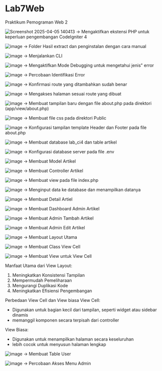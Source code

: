 # Lab7Web
Praktikum Pemograman Web 2

![Screenshot 2025-04-05 140413](https://github.com/user-attachments/assets/19adc134-d8b1-4812-8bec-8c582a2fd235)
-> Mengaktifkan ekstensi PHP untuk keperluan pengembangan CodeIgniter 4

![image](https://github.com/user-attachments/assets/6c8343e6-eb53-4488-b671-49121ee9d5c0)
-> Folder Hasil extract dan penginstalan dengan cara manual

![image](https://github.com/user-attachments/assets/e3894eab-0a64-4208-a3d3-348a784b2c0f)
-> Menjalankan CLI

![image](https://github.com/user-attachments/assets/6dc84c66-38df-4c6f-be8f-385a1e2ec6a5)
-> Mengaktifkan Mode Debugging untuk mengetahui jenis" error

![image](https://github.com/user-attachments/assets/662c340e-1d94-48fb-9fef-dc498b9909d9)
-> Percobaan Identifikasi Error

![image](https://github.com/user-attachments/assets/5a51a5cb-e919-4f62-baec-6f0207bb453a)
-> Konfirmasi route yang ditambahkan sudah benar

![image](https://github.com/user-attachments/assets/b0f44973-65c0-4e4a-af3c-2d4da6f8d923)
-> Mengakses halaman sesuai route yang dibuat

![image](https://github.com/user-attachments/assets/a49a308d-8636-4e79-8387-aa927aed5f2a)
-> Membuat tampilan baru dengan file about.php pada direktori (app/view/about.php)

![image](https://github.com/user-attachments/assets/22a51cd2-898b-4a92-934e-140631ebf49c)
-> Membuat file css pada direktori Public

![image](https://github.com/user-attachments/assets/e91fd2c5-afc4-4b30-9fa7-25fc5a62db4a)
-> Konfigurasi tampilan template Header dan Footer pada file about.php

![image](https://github.com/user-attachments/assets/ebd3b643-cb18-4c45-b708-80da7dbf7052)
-> Membuat database lab_ci4 dan table artikel

![image](https://github.com/user-attachments/assets/e0c474eb-2885-4dbd-9a43-88af476a2680)
-> Konfigurasi database server pada file .env

![image](https://github.com/user-attachments/assets/2f96666e-0137-44ff-94d8-5d08c60cbb5c)
-> Membuat Model Artikel


![image](https://github.com/user-attachments/assets/9e135fef-31f8-4fa0-82f6-b69d81834f2c)
-> Membuat Controller Artikel


![image](https://github.com/user-attachments/assets/c7c2322f-742b-4e4c-b776-ba39822152a2)
-> Membuat view pada file index.php


![image](https://github.com/user-attachments/assets/1b675f21-bc06-4377-bc23-ae5873995b07)
-> Menginput data ke database dan menampilkan datanya


![image](https://github.com/user-attachments/assets/53b77c3f-ad77-40f4-ba0f-6138ba4b865c)
-> Membuat Detail Artiel


![image](https://github.com/user-attachments/assets/3f9f93fe-cf33-45fd-bad6-3749832fd3d9)
-> Membuat Dashboard Admin Artikel


![image](https://github.com/user-attachments/assets/5a9fb430-7884-4dc9-bd03-bd672c3d422d)
-> Membuat Admin Tambah Artikel


![image](https://github.com/user-attachments/assets/2974ad08-209f-4d64-9a15-2bf9ec667d57)
-> Membuat Admin Edit Artikel

![image](https://github.com/user-attachments/assets/d06224fb-5a65-45a5-b23c-649135baf894)
-> Membuat Layout Utama

![image](https://github.com/user-attachments/assets/081f2532-974a-4cfa-a4b9-9637f400c87f)
-> Membuat Class View Cell

![image](https://github.com/user-attachments/assets/261c7938-6cb3-4d90-9b0a-0029fcb930a6)
-> Membuat View untuk View Cell

Manfaat Utama dari View Layout:
1. Meningkatkan Konsistensi Tampilan
2. Mempermudah Pemeliharaan
3. Mengurangi Duplikasi Kode
4. Meningkatkan Efisiensi Pengembangan

Perbedaan View Cell dan View biasa
View Cell:
- Digunakan untuk bagian kecil dari tampilan, seperti widget atau sidebar dinamis
- memanggil komponen secara terpisah dari controller

View Biasa:
- Digunakan untuk menampilkan halaman secara keseluruhan
- lebih cocok untuk menyusun halaman lengkap

![image](https://github.com/user-attachments/assets/f81d5021-6de5-4bdd-9714-a2505d655a6a)
-> Membuat Table User

![image](https://github.com/user-attachments/assets/f14450a5-9c94-49d6-a263-4deec9b9aa06)
-> Percobaan Akses Menu Admin
